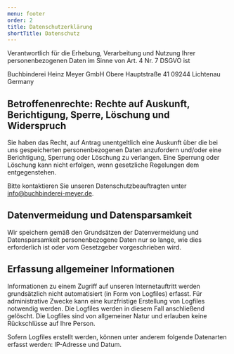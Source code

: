 ```yaml
---
menu: footer
order: 2
title: Datenschutzerklärung
shortTitle: Datenschutz
---
```

Verantwortlich für die Erhebung, Verarbeitung und Nutzung Ihrer personenbezogenen Daten im Sinne von Art. 4 Nr. 7 DSGVO ist

Buchbinderei Heinz Meyer GmbH
Obere Hauptstraße 41
09244 Lichtenau
Germany

## Betroffenenrechte: Rechte auf Auskunft, Berichtigung, Sperre, Löschung und Widerspruch

Sie haben das Recht, auf Antrag unentgeltlich eine Auskunft über die bei uns gespeicherten personenbezogenen Daten anzufordern und/oder eine Berichtigung, Sperrung oder Löschung zu verlangen. Eine Sperrung oder Löschung kann nicht erfolgen, wenn gesetzliche Regelungen dem entgegenstehen.

Bitte kontaktieren Sie unseren Datenschutzbeauftragten unter
[info@buchbinderei-meyer.de](mailto:info@buchbinderei-meyer.de).

## Datenvermeidung und Datensparsamkeit

Wir speichern gemäß den Grundsätzen der Datenvermeidung und Datensparsamkeit personenbezogene Daten nur so lange, wie dies erforderlich ist oder vom Gesetzgeber vorgeschrieben wird.

## Erfassung allgemeiner Informationen

Informationen zu einem Zugriff auf unseren Internetauftritt werden grundsätzlich nicht automatisiert (in Form von Logfiles) erfasst. Für administrative Zwecke kann eine kurzfristige Erstellung von Logfiles notwendig werden. Die Logfiles werden in diesem Fall anschließend gelöscht. Die Logfiles sind von allgemeiner Natur und erlauben keine Rückschlüsse auf Ihre Person.

Sofern Logfiles erstellt werden, können unter anderem folgende Datenarten erfasst werden: IP-Adresse und Datum.
